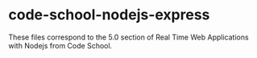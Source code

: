 # code-school-nodejs-express
These files correspond to the 5.0 section of Real Time Web Applications with Nodejs from Code School.
